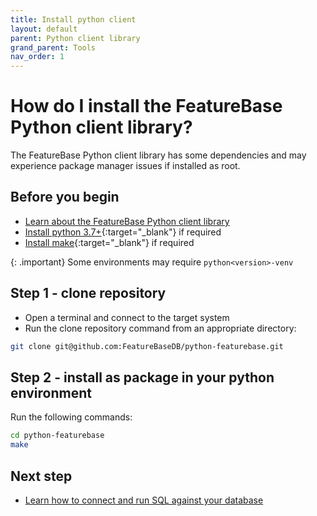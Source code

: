 ```yaml
---
title: Install python client
layout: default
parent: Python client library
grand_parent: Tools
nav_order: 1
---
```

# How do I install the FeatureBase Python client library?

The FeatureBase Python client library has some dependencies and may experience package manager issues if installed as root.

## Before you begin

* [Learn about the FeatureBase Python client library](/docs/tools/python-client-library/python-client-home)
* [Install python 3.7+](https://www.python.org/downloads/){:target="_blank"} if required
* [Install make](https://www.gnu.org/software/make/){:target="_blank"} if required

{: .important}
Some environments may require `python<version>-venv`

## Step 1 - clone repository

* Open a terminal and connect to the target system
* Run the clone repository command from an appropriate directory:

```sh
git clone git@github.com:FeatureBaseDB/python-featurebase.git
```

## Step 2 - install as package in your python environment

Run the following commands:

```sh
cd python-featurebase
make
```

## Next step

* [Learn how to connect and run SQL against your database](/docs/tools/python-client-connect-query)
